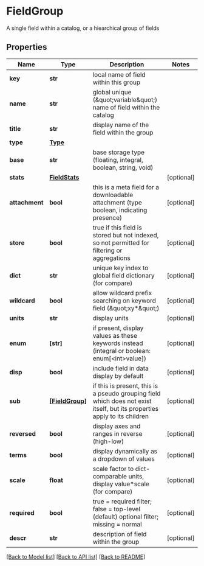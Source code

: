 # FieldGroup

A single field within a catalog, or a hiearchical group of fields

## Properties
Name | Type | Description | Notes
------------ | ------------- | ------------- | -------------
**key** | **str** | local name of field within this group | 
**name** | **str** | global unique (\&quot;variable\&quot;) name of field within the catalog | 
**title** | **str** | display name of the field within the group | 
**type** | [**Type**](Type.md) |  | 
**base** | **str** | base storage type (floating, integral, boolean, string, void) | 
**stats** | [**FieldStats**](FieldStats.md) |  | [optional] 
**attachment** | **bool** | this is a meta field for a downloadable attachment (type boolean, indicating presence) | [optional] 
**store** | **bool** | true if this field is stored but not indexed, so not permitted for filtering or aggregations | [optional] 
**dict** | **str** | unique key index to global field dictionary (for compare) | [optional] 
**wildcard** | **bool** | allow wildcard prefix searching on keyword field (\&quot;xy*\&quot;) | [optional] 
**units** | **str** | display units | [optional] 
**enum** | **[str]** | if present, display values as these keywords instead (integral or boolean: enum[&lt;int&gt;value]) | [optional] 
**disp** | **bool** | include field in data display by default | [optional] 
**sub** | [**[FieldGroup]**](FieldGroup.md) | if this is present, this is a pseudo grouping field which does not exist itself, but its properties apply to its children | [optional] 
**reversed** | **bool** | display axes and ranges in reverse (high-low) | [optional] 
**terms** | **bool** | display dynamically as a dropdown of values | [optional] 
**scale** | **float** | scale factor to dict-comparable units, display  value*scale (for compare) | [optional] 
**required** | **bool** | true &#x3D; required filter; false &#x3D; top-level (default) optional filter; missing &#x3D; normal | [optional] 
**descr** | **str** | description of field within the group | [optional] 

[[Back to Model list]](../README.md#documentation-for-models) [[Back to API list]](../README.md#documentation-for-api-endpoints) [[Back to README]](../README.md)


